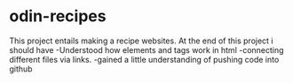 # odin-recipes
This project entails making a recipe websites.
At the end of this project i should have 
-Understood how elements and tags work in html
-connecting different files via links.
-gained a little understanding of pushing code into github